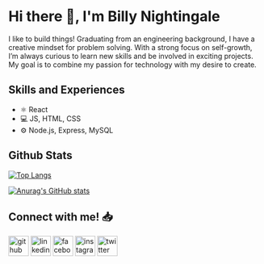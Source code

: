# Hi there 👋, I'm Billy Nightingale
I like to build things! Graduating from an engineering background, I have a creative mindset for problem solving. With a strong focus on self-growth, I’m always curious to learn new skills and be involved in exciting projects. My goal is to combine my passion for technology with my desire to create.

## Skills and Experiences
* ⚛️ React 
* 💻 JS, HTML, CSS
* ⚙️ Node.js, Express, MySQL

## Github Stats

[![Top Langs](https://github-readme-stats.vercel.app/api/top-langs/?username=Billy-Night)](https://github.com/anuraghazra/github-readme-stats)

[![Anurag's GitHub stats](https://github-readme-stats.vercel.app/api?username=Billy-Night)](https://github.com/anuraghazra/github-readme-stats)

## Connect with me! 📥

[<img src='https://cdn.jsdelivr.net/npm/simple-icons@3.0.1/icons/github.svg' alt='github' height='40'>](https://github.com/Billy-Night)  [<img src='https://cdn.jsdelivr.net/npm/simple-icons@3.0.1/icons/linkedin.svg' alt='linkedin' height='40'>](https://www.linkedin.com/in/https://www.linkedin.com/in/billynightingale//)  [<img src='https://cdn.jsdelivr.net/npm/simple-icons@3.0.1/icons/facebook.svg' alt='facebook' height='40'>](https://www.facebook.com/https://www.facebook.com/billy.nightingale.3)  [<img src='https://cdn.jsdelivr.net/npm/simple-icons@3.0.1/icons/instagram.svg' alt='instagram' height='40'>](https://www.instagram.com/https://www.instagram.com/billy_nightingale//)  [<img src='https://cdn.jsdelivr.net/npm/simple-icons@3.0.1/icons/twitter.svg' alt='twitter' height='40'>](https://twitter.com/https://twitter.com/billymnighting1)  
